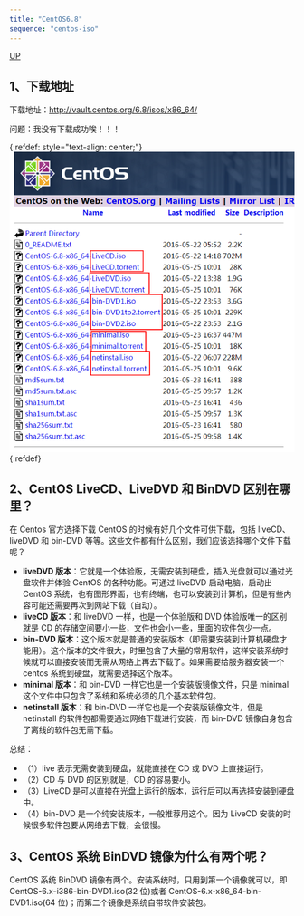 ```yaml
---
title: "CentOS6.8"
sequence: "centos-iso"
---
```


[UP](/linux.html)


## 1、下载地址 ##

下载地址：http://vault.centos.org/6.8/isos/x86_64/

问题：我没有下载成功唉！！！

{:refdef: style="text-align: center;"}
![](/assets/images/linux/concept/centos6.8-download.png)
{:refdef}

## 2、CentOS LiveCD、LiveDVD 和 BinDVD 区别在哪里？ ##

在 Centos 官方选择下载 CentOS 的时候有好几个文件可供下载，包括 liveCD、liveDVD 和 bin-DVD 等等。这些文件都有什么区别，我们应该选择哪个文件下载呢？

- **liveDVD 版本**：它就是一个体验版，无需安装到硬盘，插入光盘就可以通过光盘软件并体验 CentOS 的各种功能。可通过 liveDVD 启动电脑，启动出 CentOS 系统，也有图形界面，也有终端，也可以安装到计算机，但是有些内容可能还需要再次到网站下载（自动）。
- **liveCD 版本**：和 liveDVD 一样，也是一个体验版和 DVD 体验版唯一的区别就是 CD 的存储空间要小一些，文件也会小一些，里面的软件包少一点。
- **bin-DVD 版本**：这个版本就是普通的安装版本（即需要安装到计算机硬盘才能用）。这个版本的文件很大，时里包含了大量的常用软件，这样安装系统时候就可以直接安装而无需从网络上再去下载了。如果需要给服务器安装一个 centos 系统到硬盘，就需要选择这个版本。
- **minimal 版本**：和 bin-DVD 一样它也是一个安装版镜像文件，只是 minimal 这个文件中只包含了系统和系统必须的几个基本软件包。
- **netinstall 版本**：和 bin-DVD 一样它也是一个安装版镜像文件，但是 netinstall 的软件包都需要通过网络下载进行安装，而 bin-DVD 镜像自身包含了离线的软件包无需下载。

总结：

- （1）live 表示无需安装到硬盘，就能直接在 CD 或 DVD 上直接运行。
- （2）CD 与 DVD 的区别就是，CD 的容易要小。
- （3）LiveCD 是可以直接在光盘上运行的版本，运行后可以再选择安装到硬盘中。
- （4）bin-DVD 是一个纯安装版本，一般推荐用这个。因为 LiveCD 安装的时候很多软件包要从网络去下载，会很慢。

## 3、CentOS 系统 BinDVD 镜像为什么有两个呢？ ##

CentOS 系统 BinDVD 镜像有两个。安装系统时，只用到第一个镜像就可以，即 CentOS-6.x-i386-bin-DVD1.iso(32 位)或者 CentOS-6.x-x86_64-bin-DVD1.iso(64 位)；而第二个镜像是系统自带软件安装包。 
